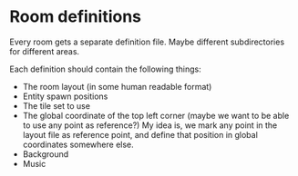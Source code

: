 # Room definitions
Every room gets a separate definition file.
Maybe different subdirectories for different areas.

Each definition should contain the following things:
- The room layout (in some human readable format)
- Entity spawn positions
- The tile set to use
- The global coordinate of the top left corner (maybe we want to be able to use any point as reference?)
  My idea is, we mark any point in the layout file as reference point, and define that position in global coordinates somewhere else.
- Background
- Music
